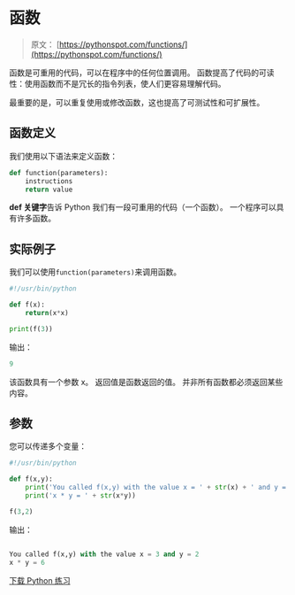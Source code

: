 # 函数

> 原文： [https://pythonspot.com/functions/](https://pythonspot.com/functions/)

函数是可重用的代码，可以在程序中的任何位置调用。 函数提高了代码的可读性：使用函数而不是冗长的指令列表，使人们更容易理解代码。

最重要的是，可以重复使用或修改函数，这也提高了可测试性和可扩展性。

## 函数定义

我们使用以下语法来定义函数：

```py
def function(parameters):
    instructions
    return value

```

**def 关键字**告诉 Python 我们有一段可重用的代码（一个函数）。 一个程序可以具有许多函数。

## 实际例子

我们可以使用`function(parameters)`来调用函数。

```py
#!/usr/bin/python

def f(x):
    return(x*x)

print(f(3))

```

输出：

```py
9

```

该函数具有一个参数 x。 返回值是函数返回的值。 并非所有函数都必须返回某些内容。

## 参数

您可以传递多个变量：

```py
#!/usr/bin/python

def f(x,y):
    print('You called f(x,y) with the value x = ' + str(x) + ' and y = ' + str(y))
    print('x * y = ' + str(x*y))

f(3,2)

```

输出：

```py

You called f(x,y) with the value x = 3 and y = 2
x * y = 6

```

[下载 Python 练习](https://pythonspot.com/download-python-exercises/)